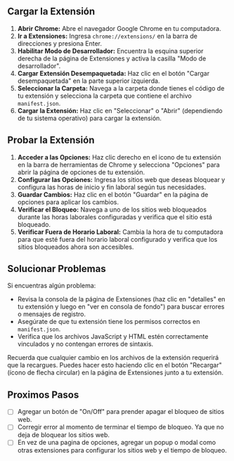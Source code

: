 ## Cargar la Extensión

1. **Abrir Chrome:** Abre el navegador Google Chrome en tu computadora.
2. **Ir a Extensiones:** Ingresa `chrome://extensions/` en la barra de direcciones y presiona Enter.
3. **Habilitar Modo de Desarrollador:** Encuentra la esquina superior derecha de la página de Extensiones y activa la casilla "Modo de desarrollador".
4. **Cargar Extensión Desempaquetada:** Haz clic en el botón "Cargar desempaquetada" en la parte superior izquierda.
5. **Seleccionar la Carpeta:** Navega a la carpeta donde tienes el código de tu extensión y selecciona la carpeta que contiene el archivo `manifest.json`.
6. **Cargar la Extensión:** Haz clic en "Seleccionar" o "Abrir" (dependiendo de tu sistema operativo) para cargar la extensión.

## Probar la Extensión

1. **Acceder a las Opciones:** Haz clic derecho en el icono de tu extensión en la barra de herramientas de Chrome y selecciona "Opciones" para abrir la página de opciones de tu extensión.
2. **Configurar las Opciones:** Ingresa los sitios web que deseas bloquear y configura las horas de inicio y fin laboral según tus necesidades.
3. **Guardar Cambios:** Haz clic en el botón "Guardar" en la página de opciones para aplicar los cambios.
4. **Verificar el Bloqueo:** Navega a uno de los sitios web bloqueados durante las horas laborales configuradas y verifica que el sitio está bloqueado.
5. **Verificar Fuera de Horario Laboral:** Cambia la hora de tu computadora para que esté fuera del horario laboral configurado y verifica que los sitios bloqueados ahora son accesibles.

## Solucionar Problemas

Si encuentras algún problema:

- Revisa la consola de la página de Extensiones (haz clic en "detalles" en tu extensión y luego en "ver en consola de fondo") para buscar errores o mensajes de registro.
- Asegúrate de que tu extensión tiene los permisos correctos en `manifest.json`.
- Verifica que los archivos JavaScript y HTML estén correctamente vinculados y no contengan errores de sintaxis.

Recuerda que cualquier cambio en los archivos de la extensión requerirá que la recargues. Puedes hacer esto haciendo clic en el botón "Recargar" (ícono de flecha circular) en la página de Extensiones junto a tu extensión.

## Proximos Pasos

- [ ] Agregar un botón de "On/Off" para prender apagar el bloqueo de sitios web.
- [ ] Corregir error al momento de terminar el tiempo de bloqueo. Ya que no deja de bloquear los sitios web.
- [ ] En vez de una pagina de opciones, agregar un popup o modal como otras extensiones para configurar los sitios web y el tiempo de bloqueo.

